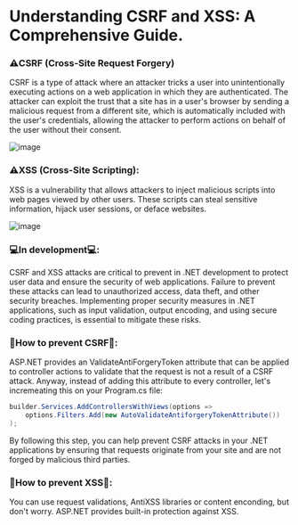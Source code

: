# Understanding CSRF and XSS: A Comprehensive Guide.

### ⚠️CSRF (Cross-Site Request Forgery)
CSRF is a type of attack where an attacker tricks a user into unintentionally executing actions on a web application in which they are authenticated.
The attacker can exploit the trust that a site has in a user's browser by sending a malicious request from a different site, which is automatically included with the user's credentials,
allowing the attacker to perform actions on behalf of the user without their consent.

![image](https://github.com/PauloSaid/.NET-development/assets/103071726/f863b384-9d77-4ecb-9b8e-872e1a9c5ec3)

### ⚠️XSS (Cross-Site Scripting):
XSS is a vulnerability that allows attackers to inject malicious scripts into web pages viewed by other users. These scripts can steal sensitive information, hijack user sessions, or deface websites.

![image](https://github.com/PauloSaid/.NET-development/assets/103071726/a5ae7cec-a98a-4efd-b1c0-dc8110890df0)

### ‍💻In development‍💻:
CSRF and XSS attacks are critical to prevent in .NET development to protect user data and ensure the security of web applications. Failure to prevent these attacks can lead to unauthorized access, data theft, and other security breaches.
Implementing proper security measures in .NET applications, such as input validation, output encoding, and using secure coding practices, is essential to mitigate these risks.

### 🛑How to prevent CSRF🛑:
ASP.NET provides an ValidateAntiForgeryToken attribute that can be applied to controller actions to validate that the request is not a result of a CSRF attack. Anyway, instead of adding this attribute to every controller, let's incremeating this on your Program.cs file:
```c#
builder.Services.AddControllersWithViews(options =>
    options.Filters.Add(new AutoValidateAntiforgeryTokenAttribute())
);
```

By following this step, you can help prevent CSRF attacks in your .NET applications by ensuring that requests originate from your site and are not forged by malicious third parties.

### 🛑How to prevent XSS🛑:

You can use request validations, AntiXSS libraries or content enconding, but don't worry. ASP.NET provides built-in protection against XSS.
